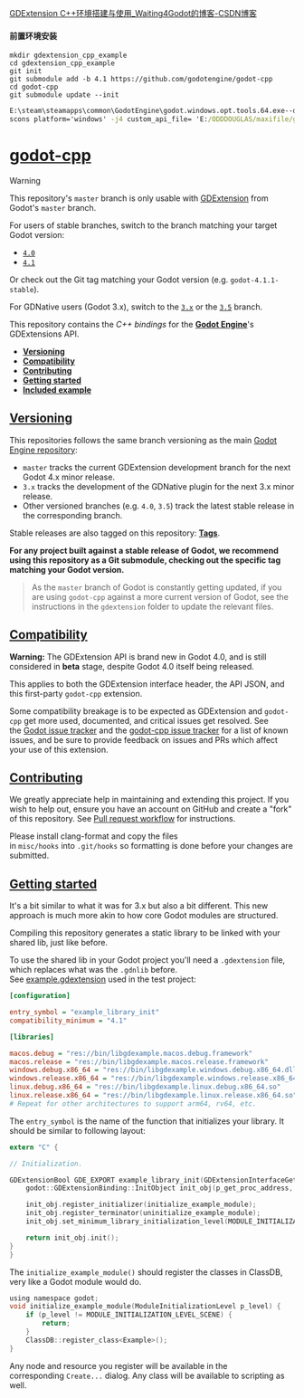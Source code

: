 [GDExtension C++环境搭建与使用_Waiting4Godot的博客-CSDN博客](https://blog.csdn.net/m0_52880224/article/details/130663521)


#### 前置环境安装

```git
mkdir gdextension_cpp_example
cd gdextension_cpp_example
git init
git submodule add -b 4.1 https://github.com/godotengine/godot-cpp
cd godot-cpp
git submodule update --init
```


```cmd
E:\steam\steamapps\common\GodotEngine\godot.windows.opt.tools.64.exe--dump-extension-api extension_api.json
scons platform='windows' -j4 custom_api_file= 'E:/ODDDOUGLAS/maxifile/godotgame/gdextension_cpp_example/godot-cpp/gdextension/extension_api.json'

```
# [godot-cpp](https://github.com/godotengine/godot-cpp#godot-cpp)

Warning

This repository's `master` branch is only usable with [GDExtension](https://godotengine.org/article/introducing-gd-extensions) from Godot's `master` branch.

For users of stable branches, switch to the branch matching your target Godot version:

- [`4.0`](https://github.com/godotengine/godot-cpp/tree/4.0)
- [`4.1`](https://github.com/godotengine/godot-cpp/tree/4.1)

Or check out the Git tag matching your Godot version (e.g. `godot-4.1.1-stable`).

For GDNative users (Godot 3.x), switch to the [`3.x`](https://github.com/godotengine/godot-cpp/tree/3.x) or the [`3.5`](https://github.com/godotengine/godot-cpp/tree/3.5) branch.

This repository contains the _C++ bindings_ for the [**Godot Engine**](https://github.com/godotengine/godot)'s GDExtensions API.

- [**Versioning**](https://github.com/godotengine/godot-cpp#versioning)
- [**Compatibility**](https://github.com/godotengine/godot-cpp#compatibility)
- [**Contributing**](https://github.com/godotengine/godot-cpp#contributing)
- [**Getting started**](https://github.com/godotengine/godot-cpp#getting-started)
- [**Included example**](https://github.com/godotengine/godot-cpp#included-example)

## [Versioning](https://github.com/godotengine/godot-cpp#versioning)

This repositories follows the same branch versioning as the main [Godot Engine repository](https://github.com/godotengine/godot):

- `master` tracks the current GDExtension development branch for the next Godot 4.x minor release.
- `3.x` tracks the development of the GDNative plugin for the next 3.x minor release.
- Other versioned branches (e.g. `4.0`, `3.5`) track the latest stable release in the corresponding branch.

Stable releases are also tagged on this repository: [**Tags**](https://github.com/godotengine/godot-cpp/tags).

**For any project built against a stable release of Godot, we recommend using this repository as a Git submodule, checking out the specific tag matching your Godot version.**

> As the `master` branch of Godot is constantly getting updated, if you are using `godot-cpp` against a more current version of Godot, see the instructions in the `gdextension` folder to update the relevant files.

## [Compatibility](https://github.com/godotengine/godot-cpp#compatibility)

**Warning:** The GDExtension API is brand new in Godot 4.0, and is still considered in **beta** stage, despite Godot 4.0 itself being released.

This applies to both the GDExtension interface header, the API JSON, and this first-party `godot-cpp` extension.

Some compatibility breakage is to be expected as GDExtension and `godot-cpp` get more used, documented, and critical issues get resolved. See the [Godot issue tracker](https://github.com/godotengine/godot/issues?q=is%3Aissue+is%3Aopen+label%3Atopic%3Agdextension) and the [godot-cpp issue tracker](https://github.com/godotengine/godot/issues) for a list of known issues, and be sure to provide feedback on issues and PRs which affect your use of this extension.

## [Contributing](https://github.com/godotengine/godot-cpp#contributing)

We greatly appreciate help in maintaining and extending this project. If you wish to help out, ensure you have an account on GitHub and create a "fork" of this repository. See [Pull request workflow](https://docs.godotengine.org/en/stable/community/contributing/pr_workflow.html) for instructions.

Please install clang-format and copy the files in `misc/hooks` into `.git/hooks` so formatting is done before your changes are submitted.

## [Getting started](https://github.com/godotengine/godot-cpp#getting-started)

It's a bit similar to what it was for 3.x but also a bit different. This new approach is much more akin to how core Godot modules are structured.

Compiling this repository generates a static library to be linked with your shared lib, just like before.

To use the shared lib in your Godot project you'll need a `.gdextension` file, which replaces what was the `.gdnlib` before. See [example.gdextension](https://github.com/godotengine/godot-cpp/blob/master/test/project/example.gdextension) used in the test project:

```ini
[configuration]

entry_symbol = "example_library_init"
compatibility_minimum = "4.1"

[libraries]

macos.debug = "res://bin/libgdexample.macos.debug.framework"
macos.release = "res://bin/libgdexample.macos.release.framework"
windows.debug.x86_64 = "res://bin/libgdexample.windows.debug.x86_64.dll"
windows.release.x86_64 = "res://bin/libgdexample.windows.release.x86_64.dll"
linux.debug.x86_64 = "res://bin/libgdexample.linux.debug.x86_64.so"
linux.release.x86_64 = "res://bin/libgdexample.linux.release.x86_64.so"
# Repeat for other architectures to support arm64, rv64, etc.
```

The `entry_symbol` is the name of the function that initializes your library. It should be similar to following layout:

```c
extern "C" {

// Initialization.

GDExtensionBool GDE_EXPORT example_library_init(GDExtensionInterfaceGetProcAddress p_get_proc_address, GDExtensionClassLibraryPtr p_library, GDExtensionInitialization *r_initialization) {
	godot::GDExtensionBinding::InitObject init_obj(p_get_proc_address, p_library, r_initialization);

	init_obj.register_initializer(initialize_example_module);
	init_obj.register_terminator(uninitialize_example_module);
	init_obj.set_minimum_library_initialization_level(MODULE_INITIALIZATION_LEVEL_SCENE);

	return init_obj.init();
}
}
```

The `initialize_example_module()` should register the classes in ClassDB, very like a Godot module would do.

```c
using namespace godot;
void initialize_example_module(ModuleInitializationLevel p_level) {
	if (p_level != MODULE_INITIALIZATION_LEVEL_SCENE) {
		return;
	}
	ClassDB::register_class<Example>();
}
```

Any node and resource you register will be available in the corresponding `Create...` dialog. Any class will be available to scripting as well.